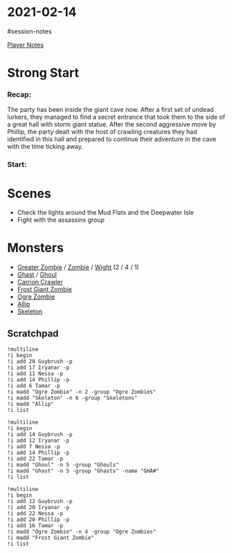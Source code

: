 # 2021-02-14

\#session-notes 

[Player Notes](https://docs.google.com/document/d/1flIOt9zdcujPfELxJ2z20Bst9zLwX4JnkvmETBPIbRU/edit#heading=h.qklgz8xzl35d)

# Strong Start

### Recap:

The party has been inside the giant cave now. After a first set of undead lurkers, they managed to find a secret entrance that took them to the side of a great hall with storm giant statue. After the second aggressive move by Phillip, the party dealt with the host of crawling creatures they had identified in this hall and prepared to continue their adventure in the cave with the time ticking away.

### Start:

# Scenes

* Check the lights around the Mud Flats and the Deepwater Isle
* Fight with the assassins group

# Monsters

* [Greater Zombie](https://www.dndbeyond.com/monsters/greater-zombie) / [Zombie](https://www.dndbeyond.com/monsters/zombie) / [Wight](https://www.dndbeyond.com/monsters/wight) (2 / 4 / 1)
* [Ghast](https://www.dndbeyond.com/monsters/ghast) / [Ghoul](https://www.dndbeyond.com/monsters/ghoul)
* [Carrion Crawler](https://www.dndbeyond.com/monsters/carrion-crawler)
* [Frost Giant Zombie](https://www.dndbeyond.com/monsters/frost-giant-zombie)
* [Ogre Zombie](https://www.dndbeyond.com/monsters/ogre-zombie)
* [Allip](https://www.dndbeyond.com/monsters/allip)
* [Skeleton](https://www.dndbeyond.com/monsters/skeleton)

## Scratchpad

````
!multiline
!i begin
!i add 20 Guybrush -p
!i add 17 Iryanar -p
!i add 11 Nessa -p
!i add 14 Phillip -p
!i add 6 Tamar -p
!i madd "Ogre Zombie" -n 2 -group "Ogre Zombies"
!i madd "Skeleton" -n 6 -group "Skeletons"
!i madd "Allip"
!i list

!multiline
!i begin
!i add 14 Guybrush -p
!i add 12 Iryanar -p
!i add 7 Nessa -p
!i add 14 Phillip -p
!i add 22 Tamar -p
!i madd "Ghoul" -n 5 -group "Ghouls"
!i madd "Ghast" -n 5 -group "Ghasts" -name "GHA#"
!i list

!multiline
!i begin
!i add 12 Guybrush -p
!i add 20 Iryanar -p
!i add 22 Nessa -p
!i add 20 Phillip -p
!i add 16 Tamar -p
!i madd "Ogre Zombie" -n 4 -group "Ogre Zombies"
!i madd "Frost Giant Zombie"
!i list
````
